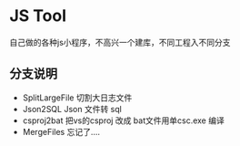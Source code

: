 # JS Tool

自己做的各种js小程序，不高兴一个建库，不同工程入不同分支

## 分支说明

* SplitLargeFile 切割大日志文件
* Json2SQL  Json 文件转 sql
* csproj2bat 把vs的csproj 改成 bat文件用单csc.exe 编译
* MergeFiles 忘记了....